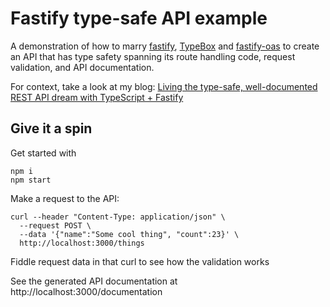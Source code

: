 # Fastify type-safe API example

A demonstration of how to marry [fastify](https://www.fastify.io/), [TypeBox](https://github.com/sinclairzx81/typebox) and [fastify-oas](https://github.com/SkeLLLa/fastify-oas) to create an API that has type safety spanning its route handling code, request validation, and API documentation.

For context, take a look at my blog: [Living the type-safe, well-documented REST API dream with TypeScript + Fastify](https://tech.ovoenergy.com/living-the-type-safe-well-documented-rest-api-dream-with-typescript-fastify/)

## Give it a spin

Get started with

```
npm i
npm start
```

Make a request to the API:

```
curl --header "Content-Type: application/json" \
  --request POST \
  --data '{"name":"Some cool thing", "count":23}' \
  http://localhost:3000/things
```

Fiddle request data in that curl to see how the validation works

See the generated API documentation at http://localhost:3000/documentation

